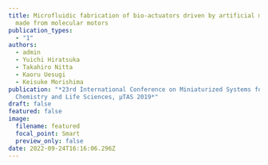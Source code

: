 ```yaml
---
title: Microfluidic fabrication of bio-actuators driven by artificial muscles
  made from molecular motors
publication_types:
  - "1"
authors:
  - admin
  - Yuichi Hiratsuka
  - Takahiro Nitta
  - Kaoru Uesugi
  - Keisuke Morishima
publication: "*23rd International Conference on Miniaturized Systems for
  Chemistry and Life Sciences, µTAS 2019*"
draft: false
featured: false
image:
  filename: featured
  focal_point: Smart
  preview_only: false
date: 2022-09-24T16:16:06.296Z
---
```

